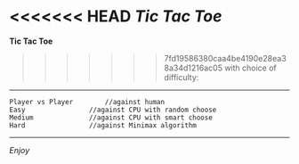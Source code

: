 <<<<<<< HEAD
***Tic Tac Toe***  
=======
**Tic Tac Toe**
>>>>>>> 7fd19586380caa4be4190e28ea38a34d1216ac05
with choice of difficulty:
___
```
Player vs Player		//against human
Easy				//against CPU with random choose		
Medium				//against CPU with smart choose
Hard				//against Minimax algorithm
```
___
_Enjoy_  
